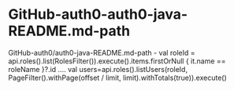 # GitHub-auth0-auth0-java-README.md-path
GitHub-auth0/auth0-java-README.md-path - val roleId =  api.roles().list(RolesFilter()).execute().items.firstOrNull { it.name == roleName }?.id .... val users=api.roles().listUsers(roleId, PageFilter().withPage(offset / limit, limit).withTotals(true)).execute() 
